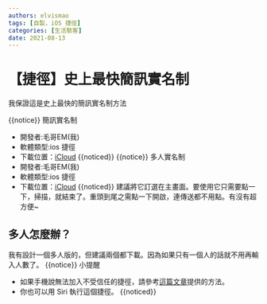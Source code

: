 ```yaml
---
authors: elvismao
tags: [自製，iOS 捷徑]
categories: [生活駭客]
date: 2021-08-13
---
```


# 【捷徑】史上最快簡訊實名制

我保證這是史上最快的簡訊實名制方法

{{notice}} 簡訊實名制

- 開發者:毛哥EM(我)
- 軟體類型:ios 捷徑
- 下載位置：[iCloud](https://www.icloud.com/shortcuts/1929e97c60ff4fada8b237a3823ceb85) {{noticed}} {{notice}} 多人實名制
- 開發者:毛哥EM(我)
- 軟體類型:ios 捷徑
- 下載位置：[iCloud](https://www.icloud.com/shortcuts/a83fa309449b42e0831ee958dde32813) {{noticed}} 建議將它訂選在主畫面。要使用它只需要點一下，掃描，就結束了。重頭到尾之需點一下開啟，連傳送都不用點。有沒有超方便~

## 多人怎麼辦？

我有設計一個多人版的，但建議兩個都下載。因為如果只有一個人的話就不用再輸入人數了。 {{notice}} 小提醒

- 如果手機說無法加入不受信任的捷徑，請參考[這篇文章](https://emtech.cc/post/shortcut-untrusted_shortcut/)提供的方法。
- 你也可以用 Siri 執行這個捷徑。 {{noticed}}
